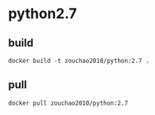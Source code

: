 # python2.7

## build
```shell
docker build -t zouchao2010/python:2.7 .

```

## pull
```shell
docker pull zouchao2010/python:2.7

```
